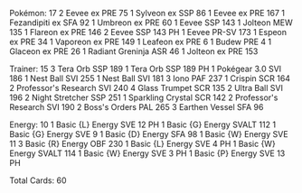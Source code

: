 Pokémon: 17
2 Eevee ex PRE 75
1 Sylveon ex SSP 86
1 Eevee ex PRE 167
1 Fezandipiti ex SFA 92
1 Umbreon ex PRE 60
1 Eevee SSP 143
1 Jolteon MEW 135
1 Flareon ex PRE 146
2 Eevee SSP 143 PH
1 Eevee PR-SV 173
1 Espeon ex PRE 34
1 Vaporeon ex PRE 149
1 Leafeon ex PRE 6
1 Budew PRE 4
1 Glaceon ex PRE 26
1 Radiant Greninja ASR 46
1 Jolteon ex PRE 153

Trainer: 15
3 Tera Orb SSP 189
1 Tera Orb SSP 189 PH
1 Pokégear 3.0 SVI 186
1 Nest Ball SVI 255
1 Nest Ball SVI 181
3 Iono PAF 237
1 Crispin SCR 164
2 Professor's Research SVI 240
4 Glass Trumpet SCR 135
2 Ultra Ball SVI 196
2 Night Stretcher SSP 251
1 Sparkling Crystal SCR 142
2 Professor's Research SVI 190
2 Boss's Orders PAL 265
3 Earthen Vessel SFA 96

Energy: 10
1 Basic {L} Energy SVE 12 PH
1 Basic {G} Energy SVALT 112
1 Basic {G} Energy SVE 9
1 Basic {D} Energy SFA 98
1 Basic {W} Energy SVE 11
3 Basic {R} Energy OBF 230
1 Basic {L} Energy SVE 4 PH
1 Basic {W} Energy SVALT 114
1 Basic {W} Energy SVE 3 PH
1 Basic {P} Energy SVE 13 PH

Total Cards: 60
